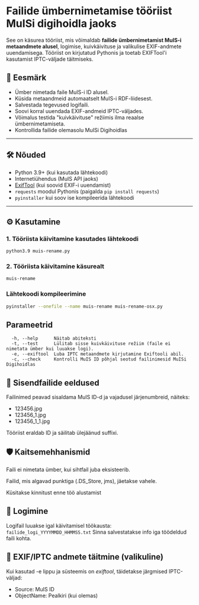 # Failide ümbernimetamise tööriist MuISi digihoidla jaoks

See on käsurea tööriist, mis võimaldab **failide ümbernimetamist MuIS-i metaandmete alusel**, logimise, kuivkäivituse ja valikulise EXIF-andmete uuendamisega. Tööriist on kirjutatud Pythonis ja toetab EXIFTool'i kasutamist IPTC-väljade täitmiseks.

## 🎯 Eesmärk

- Ümber nimetada faile MuIS-i ID alusel.
- Küsida metaandmeid automaatselt MuIS-i RDF-liidesest.
- Salvestada tegevused logifaili.
- Soovi korral uuendada EXIF-andmeid IPTC-väljades.
- Võimalus testida "kuivkäivituse" režiimis ilma reaalse ümbernimetamiseta.
- Kontrollida failide olemasolu MuISi Digihoidlas

---

## 🛠 Nõuded

- Python 3.9+ (kui kasutada lähtekoodi)
- Internetiühendus (MuIS API jaoks)
- [ExifTool](https://exiftool.org/) (kui soovid EXIF-i uuendamist)
- `requests` moodul Pythonis (paigalda `pip install requests`)
- `pyinstaller` kui soov ise kompileerida lähtekoodi

---

## ⚙️ Kasutamine

### 1. Tööriista käivitamine kasutades lähtekoodi

```bash
python3.9 muis-rename.py
```
### 2. Tööriista käivitamine käsurealt

```bash
muis-rename
```
### Lähtekoodi kompileerimine
```bash
pyinstaller --onefile --name muis-rename muis-rename-osx.py
```

## Parameetrid
```
  -h, --help      Näitab abiteksti
  -t, --test      Lülitab sisse kuivkäivituse režiim (faile ei nimetata ümber kui luuakse logi).
  -e, --exiftool  Luba IPTC metaandmete kirjutamine Exiftooli abil.
  -c, --check     Kontrolli MuIS ID põhjal seotud failinimesid MuISi Digihoidlas
```

## 📁 Sisendfailide eeldused

Failinimed peavad sisaldama MuIS ID-d ja vajadusel järjenumbreid, näiteks:

- 123456.jpg
- 123456_1.jpg
- 123456_1_1.jpg

Tööriist eraldab ID ja säilitab ülejäänud suffixi.

## 🛡 Kaitsemehhanismid
Faili ei nimetata ümber, kui sihtfail juba eksisteerib.

Failid, mis algavad punktiga (.DS_Store, jms), jäetakse vahele.

Küsitakse kinnitust enne töö alustamist

## 📄 Logimine
Logifail luuakse igal käivitamisel töökausta: `failide_logi_YYYYMMDD_HHMMSS.txt`
Sinna salvestatakse info iga töödeldud faili kohta.

## 🧪 EXIF/IPTC andmete täitmine (valikuline)
Kui kasutad -e lippu ja süsteemis on *exiftool*, täidetakse järgmised IPTC-väljad:

- Source: MuIS ID
- ObjectName: Pealkiri (kui olemas)

